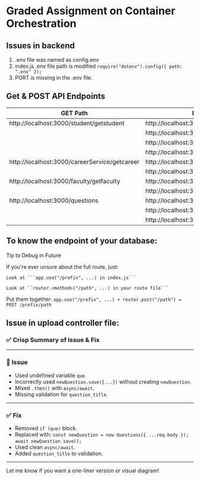 # Graded Assignment on Container Orchestration

## Issues in backend

1. .env file was named as config.env
2. index.js .env file path is modified ```require("dotenv").config({ path: ".env" });```
3. PORT is missing in the .env file.

## Get & POST API Endpoints

| **GET Path**                                 | **POST Path**                                |
|---------------------------------------------|----------------------------------------------|
| http://localhost:3000/student/getstudent     | http://localhost:3000/student/register       |
|                                              | http://localhost:3000/student/login          |
|                                             | http://localhost:3000/admin/register         |
|                                             | http://localhost:3000/admin/login            |
| http://localhost:3000/careerService/getcareer| http://localhost:3000/careerService/register |
|                                              | http://localhost:3000/careerService/login    |
| http://localhost:3000/faculty/getfaculty     | http://localhost:3000/faculty/register       |
|                                              | http://localhost:3000/faculty/login          |
| http://localhost:3000/questions              | http://localhost:3000/uploadQuestion         |
|                                              | http://localhost:3000/batch/register         |
|                                              | http://localhost:3000/attendance/register    |




## To know the endpoint of your database:

Tip to Debug in Future

If you're ever unsure about the full route, just:

    Look at ```app.use("/prefix", ...) in index.js```

    Look at ``router.<method>("/path", ...) in your route file```

Put them together:
```app.use("/prefix", ...) + router.post("/path") = POST /prefix/path```


## Issue in upload controller file:
### ✅ **Crisp Summary of Issue & Fix**

---

### 🔴 **Issue**

* Used undefined variable `que`.
* Incorrectly used `newQuestion.save({...})` without creating `newQuestion`.
* Mixed `.then()` with `async/await`.
* Missing validation for `question_title`.

---

### ✅ **Fix**

* Removed `if (que)` block.
* Replaced with:
  `const newQuestion = new Questions({ ...req.body });`
  `await newQuestion.save();`
* Used clean `async/await`.
* Added `question_title` to validation.

---

Let me know if you want a one-liner version or visual diagram!


